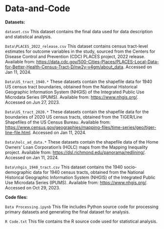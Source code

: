 # Data-and-Code

**Datasets:**

`dataset.csv` This dataset contains the final data used for data description and statistical analysis.

`Data\PLACES_2022_release.csv` This dataset contains census tract-level estimates for outcome variables in the study, sourced from the Centers for Disease Control and Prevention (CDC) PLACES project, 2022 release. Available from: https://data.cdc.gov/500-Cities-Places/PLACES-Local-Data-for-Better-Health-Census-Tract-D/nw2y-v4gm/about_data. Accessed on Jan 11, 2024.

`Data\US_tract_1940.*` These datasets contain the shapefile data for 1940 US census tract boundaries, obtained from the National Historical Geographic Information System (NHGIS) of the Integrated Public Use Microdata Series (IPUMS). Available from: https://www.nhgis.org/. Accessed on Jun 27, 2023.

`Data\US_tract_2020.*` These datasets contain the shapefile data for the boundaries of 2020 US census tracts, obtained from the TIGER/Line Shapefiles of the US Census Bureau. Available from: https://www.census.gov/geographies/mapping-files/time-series/geo/tiger-line-file.html. Accessed on Jan 11, 2024.

`Data\holc_ad_data.*` These datasets contain the shapefile data of the Home Owners' Loan Corporation’s (HOLC) maps from the Mapping Inequality project. Available from: https://dsl.richmond.edu/panorama/redlining/. Accessed on Jan 11, 2024.

`Data\nhgis_1940_tract.csv` This dataset contains the 1940 socio-demographic data for 1940 census tracts, obtained from the National Historical Geographic Information System (NHGIS) of the Integrated Public Use Microdata Series (IPUMS). Available from: https://www.nhgis.org/. Accessed on Oct 29, 2023.

**Code files:**

`Data Processing.ipynb` This file includes Python source code for processing primary datasets and generating the final dataset for analysis.

`R Code.txt` This file contains the R source code used for statistical analysis.
